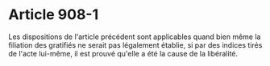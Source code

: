 # Article 908-1

Les dispositions de l'article précédent sont applicables quand bien même la filiation des gratifiés ne serait pas légalement établie, si par des indices tirés de l'acte lui-même, il est prouvé qu'elle a été la cause de la libéralité.